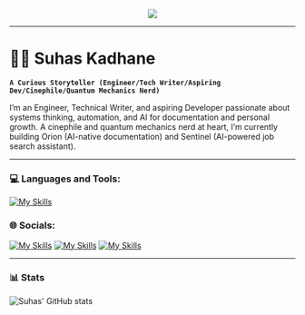 <p align="center">
  <img src="https://readme-typing-svg.herokuapp.com?font=Fira+Code&size=30&duration=3000&pause=500&color=00FF00&center=true&vCenter=true&width=500&height=60&lines=Greetings+Humans!;I+am+Suhas.;Welcome+to+the+Matrix!"/>
</p>

---
# 🏄‍♂️ Suhas Kadhane

**`A Curious Storyteller (Engineer/Tech Writer/Aspiring Dev/Cinephile/Quantum Mechanics Nerd)`**

I’m an Engineer, Technical Writer, and aspiring Developer passionate about systems thinking, automation, and AI for documentation and personal growth. A cinephile and quantum mechanics nerd at heart, I’m currently building Orion (AI-native documentation) and Sentinel (AI-powered job search assistant).

---

### 💻 Languages and Tools:
[![My Skills](https://skillicons.dev/icons?i=java,js,html,css,python,markdown,mysql,postman,github,git,githubactions,gitlab,firebase,vscode,figma,notion,ps,illustrator&theme=light)](https://skillicons.dev)

### 🌐 Socials:
[![My Skills](https://skillicons.dev/icons?i=linkedin&theme=light)](https://www.linkedin.com/in/suhas-kadhane/)
[![My Skills](https://skillicons.dev/icons?i=discord&theme=light)](https://discord.gg/https://discord.com/channels/@me)
[![My Skills](https://skillicons.dev/icons?i=figma&theme=light)](https://www.figma.com/@suhasbuilds)

---
### 📊 Stats

![Suhas' GitHub stats](https://github-readme-stats.vercel.app/api?username=suhas-kadhane&show_icons=true&theme=gruvbox)

<!-- ![GitHub Streak](https://streak-stats.demolab.com?user=ForrestKnight&theme=gruvbox&border_radius=4.5) -->
